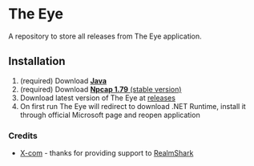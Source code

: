 # The Eye
A repository to store all releases from The Eye application.

## Installation

1. (required) Download [__Java__](https://www.java.com/en/download/)
2. (required) Download [__Npcap 1.79__ (stable version)](https://npcap.com/dist/npcap-1.79.exe)
5. Download latest version of The Eye at [releases](https://github.com/Devwarlt/the-eye-resources/releases)
6. On first run The Eye will redirect to download .NET Runtime, install it through official Microsoft page and reopen application

### Credits
- [X-com](https://github.com/X-com) - thanks for providing support to [RealmShark](https://github.com/X-com/RealmShark)
